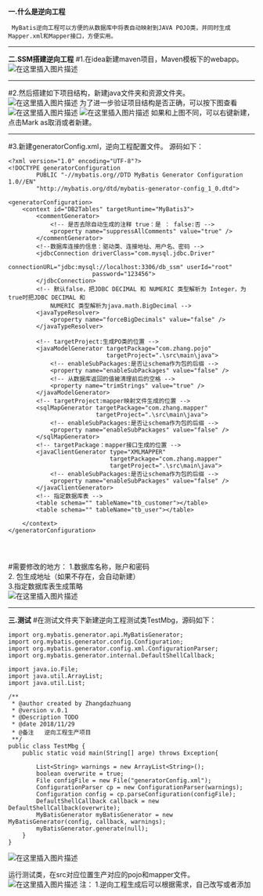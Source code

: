 **一.什么是逆向工程**

     MyBatis逆向工程可以方便的从数据库中将表自动映射到JAVA POJO类，并同时生成Mapper.xml和Mapper接口，方便实用。

 ----
 
**二.SSM搭建逆向工程**
#1.在idea新建maven项目，Maven模板下的webapp。
![在这里插入图片描述](https://img-blog.csdnimg.cn/20181129094626529.png?x-oss-process=image/watermark,type_ZmFuZ3poZW5naGVpdGk,shadow_10,text_aHR0cHM6Ly9ibG9nLmNzZG4ubmV0L3FxXzM1MTgwOTcz,size_16,color_FFFFFF,t_70)
   
 
 -------
 #2.然后搭建如下项目结构，新建java文件夹和资源文件夹。
![在这里插入图片描述](https://img-blog.csdnimg.cn/20181129094730801.png?x-oss-process=image/watermark,type_ZmFuZ3poZW5naGVpdGk,shadow_10,text_aHR0cHM6Ly9ibG9nLmNzZG4ubmV0L3FxXzM1MTgwOTcz,size_16,color_FFFFFF,t_70)
    为了进一步验证项目结构是否正确，可以按下图查看
    ![在这里插入图片描述](https://img-blog.csdnimg.cn/20181129094833134.png)
    ![在这里插入图片描述](https://img-blog.csdnimg.cn/20181129094853792.png?x-oss-process=image/watermark,type_ZmFuZ3poZW5naGVpdGk,shadow_10,text_aHR0cHM6Ly9ibG9nLmNzZG4ubmV0L3FxXzM1MTgwOTcz,size_16,color_FFFFFF,t_70)
    如果和上图不同，可以右键新建，点击Mark as取消或者新建。
    
   ------
 #3.新建generatorConfig.xml，逆向工程配置文件。
 源码如下：
 

```
<?xml version="1.0" encoding="UTF-8"?>
<!DOCTYPE generatorConfiguration
        PUBLIC "-//mybatis.org//DTD MyBatis Generator Configuration 1.0//EN"
        "http://mybatis.org/dtd/mybatis-generator-config_1_0.dtd">

<generatorConfiguration>
    <context id="DB2Tables" targetRuntime="MyBatis3">
        <commentGenerator>
            <!-- 是否去除自动生成的注释 true：是 ： false:否 -->
            <property name="suppressAllComments" value="true" />
        </commentGenerator>
        <!--数据库连接的信息：驱动类、连接地址、用户名、密码 -->
        <jdbcConnection driverClass="com.mysql.jdbc.Driver"
                        connectionURL="jdbc:mysql://localhost:3306/db_ssm" userId="root"
                        password="123456">
        </jdbcConnection>
        <!-- 默认false，把JDBC DECIMAL 和 NUMERIC 类型解析为 Integer，为 true时把JDBC DECIMAL 和
            NUMERIC 类型解析为java.math.BigDecimal -->
        <javaTypeResolver>
            <property name="forceBigDecimals" value="false" />
        </javaTypeResolver>

        <!-- targetProject:生成PO类的位置 -->
        <javaModelGenerator targetPackage="com.zhang.pojo"
                            targetProject=".\src\main\java">
            <!-- enableSubPackages:是否让schema作为包的后缀 -->
            <property name="enableSubPackages" value="false" />
            <!-- 从数据库返回的值被清理前后的空格 -->
            <property name="trimStrings" value="true" />
        </javaModelGenerator>
        <!-- targetProject:mapper映射文件生成的位置 -->
        <sqlMapGenerator targetPackage="com.zhang.mapper"
                         targetProject=".\src\main\java">
            <!-- enableSubPackages:是否让schema作为包的后缀 -->
            <property name="enableSubPackages" value="false" />
        </sqlMapGenerator>
        <!-- targetPackage：mapper接口生成的位置 -->
        <javaClientGenerator type="XMLMAPPER"
                             targetPackage="com.zhang.mapper"
                             targetProject=".\src\main\java">
            <!-- enableSubPackages:是否让schema作为包的后缀 -->
            <property name="enableSubPackages" value="false" />
        </javaClientGenerator>
        <!-- 指定数据库表 -->
        <table schema="" tableName="tb_customer"></table>
        <table schema="" tableName="tb_user"></table>

    </context>
</generatorConfiguration>




```
#需要修改的地方：
1.数据库名称，账户和密码  <br>
2. 包生成地址（如果不存在，会自动新建） <br>
3.指定数据库表生成策略 <br>
![在这里插入图片描述](https://img-blog.csdnimg.cn/2018112909540523.png?x-oss-process=image/watermark,type_ZmFuZ3poZW5naGVpdGk,shadow_10,text_aHR0cHM6Ly9ibG9nLmNzZG4ubmV0L3FxXzM1MTgwOTcz,size_16,color_FFFFFF,t_70)

----
**三.测试**
#在测试文件夹下新建逆向工程测试类TestMbg，源码如下：

```
import org.mybatis.generator.api.MyBatisGenerator;
import org.mybatis.generator.config.Configuration;
import org.mybatis.generator.config.xml.ConfigurationParser;
import org.mybatis.generator.internal.DefaultShellCallback;

import java.io.File;
import java.util.ArrayList;
import java.util.List;

/**
 * @author created by Zhangdazhuang
 * @version v.0.1
 * @Description TODO
 * @date 2018/11/29
 * @备注   逆向工程生产项目
 **/
public class TestMbg {
    public static void main(String[] arge) throws Exception{

        List<String> warnings = new ArrayList<String>();
        boolean overwrite = true;
        File configFile = new File("generatorConfig.xml");
        ConfigurationParser cp = new ConfigurationParser(warnings);
        Configuration config = cp.parseConfiguration(configFile);
        DefaultShellCallback callback = new DefaultShellCallback(overwrite);
        MyBatisGenerator myBatisGenerator = new MyBatisGenerator(config, callback, warnings);
        myBatisGenerator.generate(null);
    }
}

```

![在这里插入图片描述](https://img-blog.csdnimg.cn/20181129095451665.png?x-oss-process=image/watermark,type_ZmFuZ3poZW5naGVpdGk,shadow_10,text_aHR0cHM6Ly9ibG9nLmNzZG4ubmV0L3FxXzM1MTgwOTcz,size_16,color_FFFFFF,t_70)

  运行测试类，在src对应位置生产对应的pojo和mapper文件。
![在这里插入图片描述](https://img-blog.csdnimg.cn/20181129095836221.png?x-oss-process=image/watermark,type_ZmFuZ3poZW5naGVpdGk,shadow_10,text_aHR0cHM6Ly9ibG9nLmNzZG4ubmV0L3FxXzM1MTgwOTcz,size_16,color_FFFFFF,t_70)
注：
        1.逆向工程生成后可以根据需求，自己改写或者添加
        
